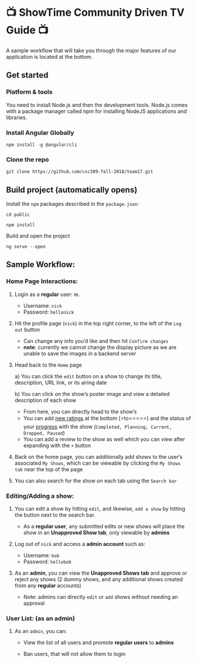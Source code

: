 # 📺 ShowTime Community Driven TV Guide 📺

A sample workflow that will take you through the major features of our application is located at the bottom.

## Get started

### Platform & tools

You need to install Node.js and then the development tools. Node.js comes with a package manager called npm for installing NodeJS applications and libraries.

### Install Angular Globally

```shell
npm install -g @angular/cli

```

### Clone the repo

```shell
git clone https://github.com/csc309-fall-2018/team17.git

```

## Build project (automatically opens)

Install the `npm` packages described in the `package.json`:

```shell
cd public

npm install

```

Build and open the project

```shell
ng serve --open
```

## Sample Workflow:

### Home Page Interactions:

1. Login as a **regular** user: ie.

   - Username: `nick`
   - Password: `hellonick`

2. Hit the profile page (`nick`) in the top right corner, to the left of the `Log out` button

   - Can change any info you’d like and then hit `Confirm changes`
   - **note**: currently we cannot change the display picture as we are unable to save the images in a backend server

3. Head back to the `Home` page

   a) You can click the `edit` button on a show to change its title, description, URL link, or its airing date

   b) You can click on the show’s poster image and view a detailed description of each show

   - From here, you can directly head to the show’s  
   - You can add <u>new ratings</u> at the bottom (⭐to⭐⭐⭐⭐⭐) and the status of your <u>progress</u> with the show (`Completed, Planning, Current, Dropped, Paused`)
   - You can add a review to the show as well which you can view after expanding with the `+` button

4. Back on the home page, you can additionally add shows to the user’s associated `My Shows`, which can be viewable by clicking the `My Shows tab` near the top of the page

5. You can also search for the show on each tab using the `Search bar`

### Editing/Adding a show:

1. You can edit a show by hitting `edit`, and likewise, `add a show` by hitting the button next to the search bar.
   - As a **regular user**, any submitted edits or new shows will place the show in an **Unapproved Show tab**, only viewable by **admins**
2. Log out of `nick` and access a **admin account** such as:
   - Username: `bob`
   - Password: `hellobob`

1. As an **admin**, you can view the **Unapproved Shows tab** and approve or reject any shows (2 dummy shows, and any additional shows created from any **regular** accounts)
   - Note: admins can directly `edit` or `add` shows without needing an approval

### User List: (as an admin)

1. As an `admin`, you can:

   - View the list of all users and promote **regular users** to **admins**

   - Ban users, that will not allow them to login